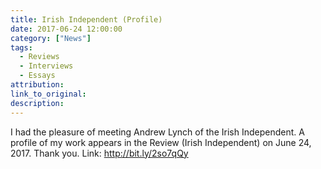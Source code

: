 ```yaml
---
title: Irish Independent (Profile)
date: 2017-06-24 12:00:00
category: ["News"]
tags:
  - Reviews
  - Interviews
  - Essays
attribution:
link_to_original:
description:
---
```



I had the pleasure of meeting Andrew Lynch of the Irish Independent. A profile of my work appears in the Review (Irish Independent) on June 24, 2017. Thank you. Link: http://bit.ly/2so7qQy
